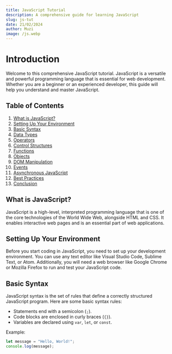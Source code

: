 ```yaml
---
title: JavaScript Tutorial
description: A comprehensive guide for learning JavaScript
slug: js-tut
date: 21/02/2024
author: Muzi
image: /js.webp
---
```


# Introduction

Welcome to this comprehensive JavaScript tutorial. JavaScript is a versatile and powerful programming language that is essential for web development. Whether you are a beginner or an experienced developer, this guide will help you understand and master JavaScript.

## Table of Contents

1. [What is JavaScript?](#what-is-javascript)
2. [Setting Up Your Environment](#setting-up-your-environment)
3. [Basic Syntax](#basic-syntax)
4. [Data Types](#data-types)
5. [Operators](#operators)
6. [Control Structures](#control-structures)
7. [Functions](#functions)
8. [Objects](#objects)
9. [DOM Manipulation](#dom-manipulation)
10. [Events](#events)
11. [Asynchronous JavaScript](#asynchronous-javascript)
12. [Best Practices](#best-practices)
13. [Conclusion](#conclusion)

## What is JavaScript?

JavaScript is a high-level, interpreted programming language that is one of the core technologies of the World Wide Web, alongside HTML and CSS. It enables interactive web pages and is an essential part of web applications.

## Setting Up Your Environment

Before you start coding in JavaScript, you need to set up your development environment. You can use any text editor like Visual Studio Code, Sublime Text, or Atom. Additionally, you will need a web browser like Google Chrome or Mozilla Firefox to run and test your JavaScript code.

## Basic Syntax

JavaScript syntax is the set of rules that define a correctly structured JavaScript program. Here are some basic syntax rules:

- Statements end with a semicolon (`;`).
- Code blocks are enclosed in curly braces (`{}`).
- Variables are declared using `var`, `let`, or `const`.

Example:
```javascript
let message = "Hello, World!";
console.log(message);